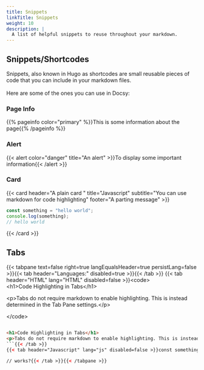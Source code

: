 ```yaml
---
title: Snippets
linkTitle: Snippets
weight: 10
description: |
  A list of helpful snippets to reuse throughout your markdown.
---
```

## Snippets/Shortcodes

Snippets, also known in Hugo as shortcodes are small reusable pieces of code that you can include in your markdown files.<br><br>Here are some of the ones you can use in Docsy:

### Page Info
{{% pageinfo color="primary" %}}This is some information about the page{{% /pageinfo %}}

### Alert

{{< alert color="danger" title="An alert" >}}To display some important information{{< /alert >}}

### Card
{{< card header="A plain card " title="Javascript" subtitle="You can use markdown for code highlighting" footer="A parting message" >}}
```javascript
const something = "hello world";
console.log(something);
// hello world
```
{{< /card >}}

## Tabs
{{< tabpane text=false right=true langEqualsHeader=true persistLang=false >}}{{< tab header="Languages:" disabled=true >}}{{< /tab >}}
{{< tab header="HTML" lang="HTML" disabled=false >}}&lt;code&gt;<br>&lt;h1&gt;Code Highlighting in Tabs&lt;/h1&gt;

&lt;p&gt;Tabs do not require markdown to enable highlighting. This is instead determined in the Tab Pane settings.&lt;/p&gt;

&lt;/code&gt;

```html

<h1>Code Highlighting in Tabs</h1>
<p>Tabs do not require markdown to enable highlighting. This is instead determined in the Tab Pane settings.</p>
```{{< /tab >}}
{{< tab header="Javascript" lang="js" disabled=false >}}const something = "works?"

// works?{{< /tab >}}{{< /tabpane >}}